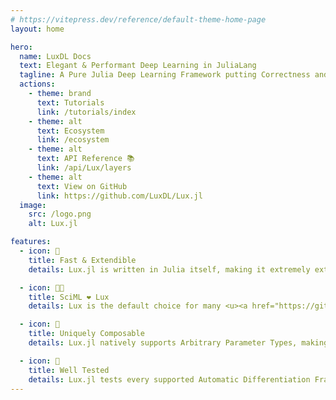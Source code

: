 ```yaml
---
# https://vitepress.dev/reference/default-theme-home-page
layout: home

hero:
  name: LuxDL Docs
  text: Elegant & Performant Deep Learning in JuliaLang
  tagline: A Pure Julia Deep Learning Framework putting Correctness and Performance First
  actions:
    - theme: brand
      text: Tutorials
      link: /tutorials/index
    - theme: alt
      text: Ecosystem
      link: /ecosystem
    - theme: alt
      text: API Reference 📚
      link: /api/Lux/layers
    - theme: alt
      text: View on GitHub
      link: https://github.com/LuxDL/Lux.jl
  image:
    src: /logo.png
    alt: Lux.jl

features:
  - icon: 🚀
    title: Fast & Extendible
    details: Lux.jl is written in Julia itself, making it extremely extendible. <u><a href="https://github.com/JuliaGPU/CUDA.jl">CUDA</a></u> and <u><a href="https://github.com/JuliaGPU/AMDGPU.jl">AMDGPU</a></u> are supported first-class, with experimental support for <u><a href="https://github.com/JuliaGPU/Metal.jl">Metal</a></u> Hardware.

  - icon: 🧑‍🔬
    title: SciML ❤️ Lux
    details: Lux is the default choice for many <u><a href="https://github.com/SciML">SciML</a></u> packages, including DiffEqFlux.jl, NeuralPDE.jl, and more.

  - icon: 🧩
    title: Uniquely Composable
    details: Lux.jl natively supports Arbitrary Parameter Types, making it uniquely composable with other Julia packages (and even Non-Julia packages).

  - icon: 🧪
    title: Well Tested
    details: Lux.jl tests every supported Automatic Differentiation Framework with every supported hardware backend against Finite Differences to prevent sneaky 🐛 in your code.
---
```


